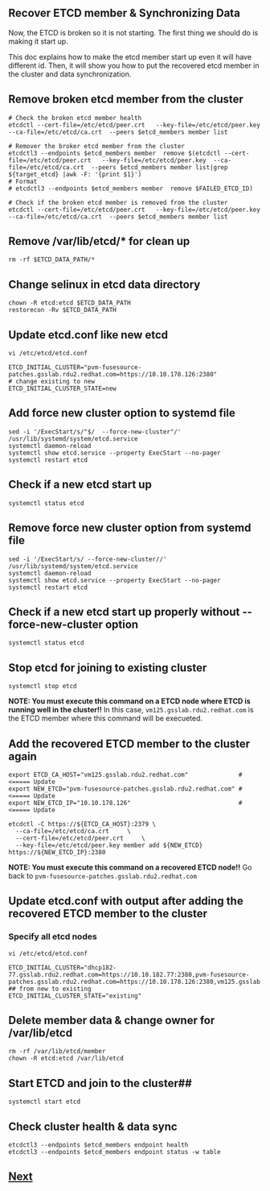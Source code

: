 Recover ETCD member & Synchronizing Data
-----------------------------------------

Now, the ETCD is broken so it is not starting. The first thing we should do is making it start up.

This doc explains how to make the etcd member start up even it will have different id. Then, it will show you how to put the recovered etcd member in the cluster and data synchronization.


## Remove broken etcd member from the cluster ##
```
# Check the broken etcd member health
etcdctl --cert-file=/etc/etcd/peer.crt   --key-file=/etc/etcd/peer.key  --ca-file=/etc/etcd/ca.crt  --peers $etcd_members member list

# Remover the broker etcd member from the cluster
etcdctl3 --endpoints $etcd_members member  remove $(etcdctl --cert-file=/etc/etcd/peer.crt   --key-file=/etc/etcd/peer.key  --ca-file=/etc/etcd/ca.crt  --peers $etcd_members member list|grep ${target_etcd} |awk -F: '{print $1}')
# Format
# etcdctl3 --endpoints $etcd_members member  remove $FAILED_ETCD_ID)

# Check if the broken etcd member is removed from the cluster
etcdctl --cert-file=/etc/etcd/peer.crt   --key-file=/etc/etcd/peer.key  --ca-file=/etc/etcd/ca.crt  --peers $etcd_members member list
````

## Remove /var/lib/etcd/* for clean up ##
```
rm -rf $ETCD_DATA_PATH/*
```

## Change selinux in etcd data directory ##
```
chown -R etcd:etcd $ETCD_DATA_PATH
restorecon -Rv $ETCD_DATA_PATH
```

## Update etcd.conf like new etcd ##

```
vi /etc/etcd/etcd.conf

ETCD_INITIAL_CLUSTER="pvm-fusesource-patches.gsslab.rdu2.redhat.com=https://10.10.178.126:2380"
# change existing to new
ETCD_INITIAL_CLUSTER_STATE=new
```

## Add force new cluster option to systemd file ##
```
sed -i '/ExecStart/s/"$/  --force-new-cluster"/' /usr/lib/systemd/system/etcd.service
systemctl daemon-reload
systemctl show etcd.service --property ExecStart --no-pager
systemctl restart etcd
```
## Check if a new etcd start up ##
```
systemctl status etcd
```

## Remove force new cluster option from systemd file ##
```
sed -i '/ExecStart/s/ --force-new-cluster//' /usr/lib/systemd/system/etcd.service
systemctl daemon-reload
systemctl show etcd.service --property ExecStart --no-pager
systemctl restart etcd
```

## Check if a new etcd start up properly without --force-new-cluster option ##
```
systemctl status etcd
```

## Stop etcd for joining to existing cluster
```
systemctl stop etcd
```

**NOTE: You must execute this command on a ETCD node where ETCD is running well in the cluster!!**
In this case, `vm125.gsslab.rdu2.redhat.com` is the ETCD member where this command will be execueted.

## Add the recovered ETCD member to the cluster again ##
```
export ETCD_CA_HOST="vm125.gsslab.rdu2.redhat.com"              # <===== Update
export NEW_ETCD="pvm-fusesource-patches.gsslab.rdu2.redhat.com" # <===== Update
export NEW_ETCD_IP="10.10.178.126"                              # <===== Update

etcdctl -C https://${ETCD_CA_HOST}:2379 \
  --ca-file=/etc/etcd/ca.crt     \
  --cert-file=/etc/etcd/peer.crt     \
  --key-file=/etc/etcd/peer.key member add ${NEW_ETCD} https://${NEW_ETCD_IP}:2380
```

**NOTE: You must execute this command on a recovered ETCD node!!**
Go back to `pvm-fusesource-patches.gsslab.rdu2.redhat.com` 

## Update etcd.conf with output after adding the recovered ETCD member to the cluster ##
### Specify all etcd nodes ###
```
vi /etc/etcd/etcd.conf

ETCD_INITIAL_CLUSTER="dhcp182-77.gsslab.rdu2.redhat.com=https://10.10.182.77:2380,pvm-fusesource-patches.gsslab.rdu2.redhat.com=https://10.10.178.126:2380,vm125.gsslab.rdu2.redhat.com=https://10.10.178.125:2380"
## from new to existing
ETCD_INITIAL_CLUSTER_STATE="existing"
```

## Delete member data & change owner for /var/lib/etcd ##
```
rm -rf /var/lib/etcd/member
chown -R etcd:etcd /var/lib/etcd
```

## Start ETCD and join to the cluster##
```
systemctl start etcd
```

## Check cluster health & data sync ##
```
etcdctl3 --endpoints $etcd_members endpoint health
etcdctl3 --endpoints $etcd_members endpoint status -w table
```

## [Next](../all_etcd_lost/break_etcd.md)

